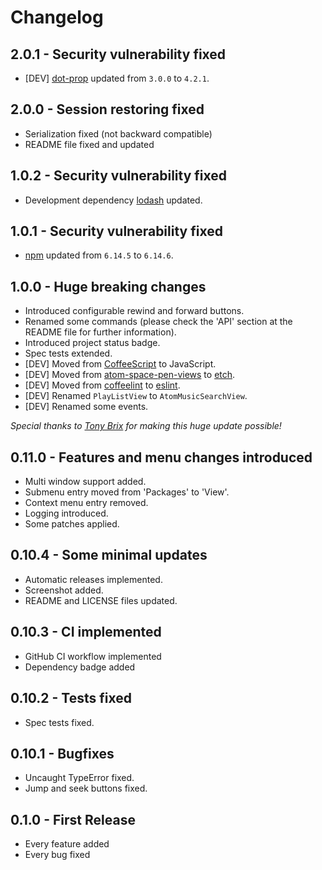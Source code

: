# Changelog

## 2.0.1 - Security vulnerability fixed
* [DEV] [dot-prop](https://www.npmjs.com/package/dot-prop) updated from `3.0.0` to `4.2.1`.

## 2.0.0 - Session restoring fixed
* Serialization fixed (not backward compatible)
* README file fixed and updated

## 1.0.2 - Security vulnerability fixed
* Development dependency [lodash](https://www.npmjs.com/package/lodash) updated.

## 1.0.1 - Security vulnerability fixed
* [npm](https://www.npmjs.com) updated from `6.14.5` to `6.14.6`.

## 1.0.0 - Huge breaking changes
* Introduced configurable rewind and forward buttons.
* Renamed some commands (please check the 'API' section at the README file for further information).
* Introduced project status badge.
* Spec tests extended.
* [DEV] Moved from [CoffeeScript](https://coffeescript.org) to JavaScript.
* [DEV] Moved from [atom-space-pen-views](https://www.npmjs.com/package/atom-space-pen-views) to [etch](https://github.com/atom/etch).
* [DEV] Moved from [coffeelint](http://www.coffeelint.org) to [eslint](https://eslint.org).
* [DEV] Renamed `PlayListView` to `AtomMusicSearchView`.
* [DEV] Renamed some events.

*Special thanks to [Tony Brix](https://github.com/UziTech) for making this huge update possible!*

## 0.11.0 - Features and menu changes introduced
* Multi window support added.
* Submenu entry moved from 'Packages' to 'View'.
* Context menu entry removed.
* Logging introduced.
* Some patches applied.

## 0.10.4 - Some minimal updates
* Automatic releases implemented.
* Screenshot added.
* README and LICENSE files updated.

## 0.10.3 - CI implemented
* GitHub CI workflow implemented
* Dependency badge added

## 0.10.2 - Tests fixed
* Spec tests fixed.

## 0.10.1 - Bugfixes
* Uncaught TypeError fixed.
* Jump and seek buttons fixed.

## 0.1.0 - First Release
* Every feature added
* Every bug fixed
